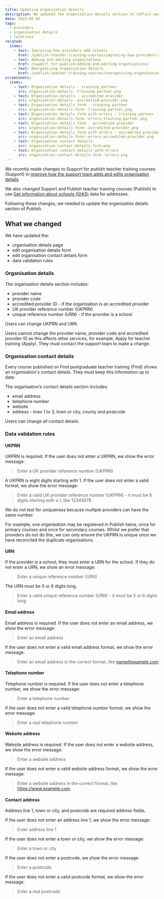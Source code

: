 ```yaml
---
title: Updating organisation details
description: We updated the organisation details section to reflect work done on adding and editing organisations in Support
date: 2023-05-02
tags:
  - providers
  - organisation details
  - locations
related:
  items:
    - text: Improving how providers add schools
      href: /publish-teacher-training-courses/improving-how-providers-add-schools/
    - text: Adding and editing organisations
      href: /support-for-publish/adding-and-editing-organisations/
    - text: Reorganising organisation details
      href: /publish-teacher-training-courses/reorganising-organisation-details/
screenshots:
  items:
    - text: Organisation details - training partner
      src: organisation-details--training-partner.png
    - text: Organisation details - accredited provider
      src: organisation-details--accredited-provider.png
    - text: Organisation details form - training partner
      src: organisation-details-form--training-partner.png
    - text: Organisation details form with errors - training partner
      src: organisation-details-form--errors-training-partner.png
    - text: Organisation details form - accredited provider
      src: organisation-details-form--accredited-provider.png
    - text: Organisation details form with errors - accredited provider
      src: organisation-details-form--errors-accredited-provider.png
    - text: Organisation contact details
      src: organisation-contact-details-form.png
    - text: Organisation contact details with errors
      src: organisation-contact-details-form--errors.png
---
```


We recently made changes to Support for publish teacher training courses (Support) to [improve how the support team adds and edits organisation details](/support-for-publish/adding-and-editing-organisations/).

We also changed Support and Publish teacher training courses (Publish) to use [Get information about schools (GIAS)](https://www.get-information-schools.service.gov.uk/) data for addresses.

Following these changes, we needed to update the organisation details section of Publish.

## What we changed

We have updated the:

- organisation details page
- edit organisation details form
- edit organisation contact details form
- data validation rules

### Organisation details

The organisation details section includes:

- provider name
- provider code
- accredited provider ID - if the organisation is an accredited provider
- UK provider reference number (UKPRN)
- unique reference number (URN) - if the provider is a school

Users can change UKPRN and URN.

Users cannot change the provider name, provider code and accredited provider ID as this affects other services, for example, Apply for teacher training (Apply). They must contact the support team to make a change.

### Organisation contact details

Every course published on Find postgraduate teacher training (Find) shows an organisation's contact details. They must keep this information up to date.

The organisation’s contact details section includes:

- email address
- telephone number
- website
- address - lines 1 to 3, town or city, county and postcode

Users can change all contact details.

### Data validation rules

#### UKPRN

UKPRN is required. If the user does not enter a UKPRN, we show the error message:

> Enter a UK provider reference number (UKPRN)

A UKPRN is eight digits starting with 1. If the user does not enter a valid format, we show the error message:

> Enter a valid UK provider reference number (UKPRN) - it must be 8 digits starting with a 1, like 12345678

We do not test for uniqueness because multiple providers can have the same number.

For example, one organisation may be registered in Publish twice, once for primary courses and once for secondary courses. Whilst we prefer that providers do not do this, we can only ensure the UKPRN is unique once we have reconciled the duplicate organisations.

#### URN

If the provider is a school, they must enter a URN for the school. If they do not enter a URN, we show an error message:

> Enter a unique reference number (URN)

The URN must be 5 or 6 digits long.

> Enter a valid unique reference number (URN) - it must be 5 or 6 digits long

#### Email address

Email address is required. If the user does not enter an email address, we show the error message:

> Enter an email address

If the user does not enter a valid email address format, we show the error message:

> Enter an email address in the correct format, like <name@example.com>

#### Telephone number

Telephone number is required. If the user does not enter a telephone number, we show the error message:

> Enter a telephone number

If the user does not enter a valid telephone number format, we show the error message:

> Enter a real telephone number

#### Website address

Website address is required. If the user does not enter a website address, we show the error message:

> Enter a website address

If the user does not enter a valid website address format, we show the error message:

> Enter a website address in the correct format, like <https://www.example.com>

#### Contact address

Address line 1, town or city, and postcode are required address fields.

If the user does not enter an address line 1, we show the error message:

> Enter address line 1

If the user does not enter a town or city, we show the error message:

> Enter a town or city

If the user does not enter a postcode, we show the error message:

> Enter a postcode

If the user does not enter a valid postcode format, we show the error message:

> Enter a real postcode
